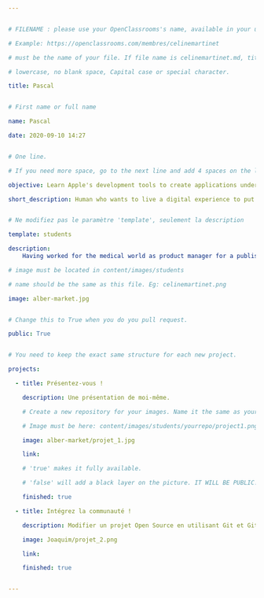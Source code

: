 ```yaml
---


# FILENAME : please use your OpenClassrooms's name, available in your url.

# Example: https://openclassrooms.com/membres/celinemartinet

# must be the name of your file. If file name is celinemartinet.md, title is celinemartinet.

# lowercase, no blank space, Capital case or special character.

title: Pascal


# First name or full name

name: Pascal

date: 2020-09-10 14:27


# One line.

# If you need more space, go to the next line and add 4 spaces on the left, as in 'description'.

objective: Learn Apple's development tools to create applications under iOS, iPadOs and macO.

short_description: Human who wants to live a digital experience to put it at the service of other humans.


# Ne modifiez pas le paramètre 'template', seulement la description

template: students

description:
    Having worked for the medical world as product manager for a publisher, I wanted to look in the other side of the mirror. To be able to put my experience and creativity into practice, often blocked by replies like: "Yeah ... but no, ... because we would have to review the architecture of our developments...". I make a bit of caricature, but it's real life! So here I am, ready to crunch the Apple...

# image must be located in content/images/students

# name should be the same as this file. Eg: celinemartinet.png

image: alber-market.jpg


# Change this to True when you do you pull request.

public: True


# You need to keep the exact same structure for each new project.

projects:

  - title: Présentez-vous !

    description: Une présentation de moi-même.

    # Create a new repository for your images. Name it the same as your nickname and profile picture.

    # Image must be here: content/images/students/yourrepo/project1.png

    image: alber-market/projet_1.jpg

    link: 

    # 'true' makes it fully available.

    # 'false' will add a black layer on the picture. IT WILL BE PUBLIC!

    finished: true

  - title: Intégrez la communauté !

    description: Modifier un projet Open Source en utilisant Git et Github.

    image: Joaquim/projet_2.png

    link: 

    finished: true


---
```

